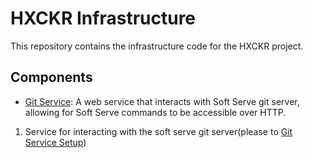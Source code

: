 # HXCKR Infrastructure

This repository contains the infrastructure code for the HXCKR project.

## Components

- [Git Service](./git-service/README.md): A web service that interacts with Soft Serve git server, allowing for Soft Serve commands to be accessible over HTTP.

1. Service for interacting with the soft serve git server(please to [Git Service Setup](./git-service/SETUP.md))
